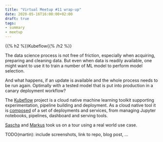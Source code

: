 ```yaml
---
title: "Virtual Meetup #11 wrap-up"
date: 2020-05-16T16:00:00+02:00
draft: true
tags:
- summary
- meetup
---
```


{{% h2 %}}Kubeflow{{% /h2 %}}

The data science process is not free of friction, especially when acquiring,
preparing and cleaning data. But even when data is readily available, one might
want to use it to train a number of ML model to perform model selection.

And what happens, if an update is available and the whole process needs to be
run again. Optimally with a tested model that is put into production in
a canary deployment workflow?

The [Kubeflow](https://www.kubeflow.org/) project is a cloud native machine
learning toolkit supporting experimentation, pipeline building and deployment.
As a cloud native tool it is
[composed](https://www.kubeflow.org/docs/components/) of a set of deployments
and services, from managing Jupyter notebooks, pipelines, dashboard and serving
tools.

[Sascha](github.com/saschagrunert/) and [Markus](https://github.com/mbu93/)
took us on a tour using a real world use case.

TODO(martin): include screenshots, link to repo, blog post, ...
